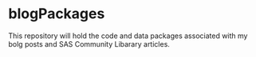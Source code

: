 # blogPackages
This repository will hold the code and data packages associated with my bolg posts and SAS Community Libarary articles.
